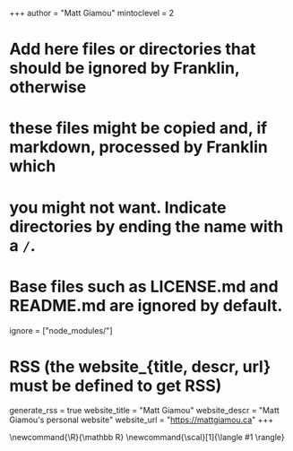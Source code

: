 <!--
Add here global page variables to use throughout your website.
-->
+++
author = "Matt Giamou"
mintoclevel = 2



# Add here files or directories that should be ignored by Franklin, otherwise
# these files might be copied and, if markdown, processed by Franklin which
# you might not want. Indicate directories by ending the name with a `/`.
# Base files such as LICENSE.md and README.md are ignored by default.
ignore = ["node_modules/"]

# RSS (the website_{title, descr, url} must be defined to get RSS)
generate_rss = true
website_title = "Matt Giamou"
website_descr = "Matt Giamou's personal website"
website_url   = "https://mattgiamou.ca"
+++
<!-- @def prepath = "site" -->
<!--
Add here global latex commands to use throughout your pages.
-->
\newcommand{\R}{\mathbb R}
\newcommand{\scal}[1]{\langle #1 \rangle}
